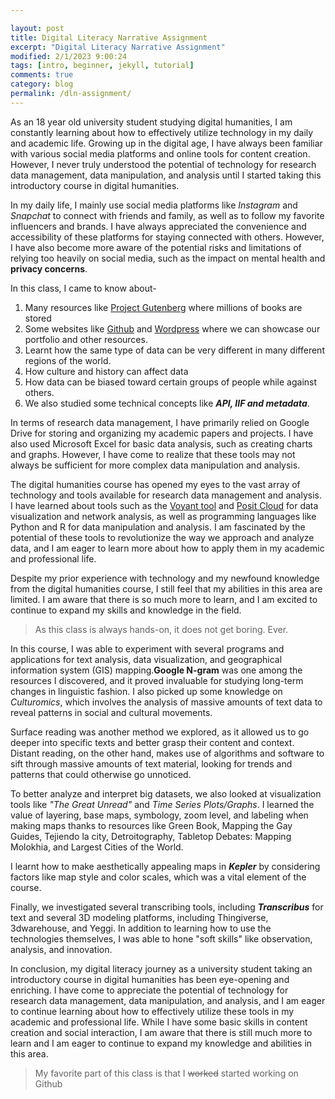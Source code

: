 ```yaml
---

layout: post
title: Digital Literacy Narrative Assignment
excerpt: "Digital Literacy Narrative Assignment"
modified: 2/1/2023 9:00:24
tags: [intro, beginner, jekyll, tutorial]
comments: true
category: blog
permalink: /dln-assignment/
---
```

As an 18 year old university student studying digital humanities, I am constantly learning about how to effectively utilize technology in my daily and academic life. Growing up in the digital age, I have always been familiar with various social media platforms and online tools for content creation. However, I never truly understood the potential of technology for research data management, data manipulation, and analysis until I started taking this introductory course in digital humanities.

In my daily life, I mainly use social media platforms like *Instagram* and *Snapchat* to connect with friends and family, as well as to follow my favorite influencers and brands. I have always appreciated the convenience and accessibility of these platforms for staying connected with others. However, I have also become more aware of the potential risks and limitations of relying too heavily on social media, such as the impact on mental health and **privacy concerns**.

In this class, I came to know about-
1. Many resources like [Project Gutenberg](https://www.gutenberg.org/) where millions of books are stored
2. Some websites like [Github](https://github.com/) and [Wordpress](https://wordpress.com/) where we can showcase our portfolio and other resources. 
3. Learnt how the same type of data can be very different in many different regions of the world.
4. How culture and history can affect data
5. How data can be biased toward certain groups of people while against others. 
6. We also studied some technical concepts like ***API, IIF and metadata***.

In terms of research data management, I have primarily relied on Google Drive for storing and organizing my academic papers and projects. I have also used Microsoft Excel for basic data analysis, such as creating charts and graphs. However, I have come to realize that these tools may not always be sufficient for more complex data manipulation and analysis.

The digital humanities course has opened my eyes to the vast array of technology and tools available for research data management and analysis. I have learned about tools such as the [Voyant tool](https://voyant-tools.org/) and [Posit Cloud](https://posit.cloud/) for data visualization and network analysis, as well as programming languages like Python and R for data manipulation and analysis. I am fascinated by the potential of these tools to revolutionize the way we approach and analyze data, and I am eager to learn more about how to apply them in my academic and professional life.

Despite my prior experience with technology and my newfound knowledge from the digital humanities course, I still feel that my abilities in this area are limited. I am aware that there is so much more to learn, and I am excited to continue to expand my skills and knowledge in the field.
> As this class is always hands-on, it does not get boring. Ever.

In this course, I was able to experiment with several programs and applications for text analysis, data visualization, and geographical information system (GIS) mapping.**Google N-gram** was one among the resources I discovered, and it proved invaluable for studying long-term changes in linguistic fashion. I also picked up some knowledge on *Culturomics*, which involves the analysis of massive amounts of text data to reveal patterns in social and cultural movements.

Surface reading was another method we explored, as it allowed us to go deeper into specific texts and better grasp their content and context. Distant reading, on the other hand, makes use of algorithms and software to sift through massive amounts of text material, looking for trends and patterns that could otherwise go unnoticed.

To better analyze and interpret big datasets, we also looked at visualization tools like *"The Great Unread"* and *Time Series Plots/Graphs*. I learned the value of layering, base maps, symbology, zoom level, and labeling when making maps thanks to resources like Green Book, Mapping the Gay Guides, Tejiendo la city, Detroitography, Tabletop Debates: Mapping Molokhia, and Largest Cities of the World.

I learnt how to make aesthetically appealing maps in ***Kepler*** by considering factors like map style and color scales, which was a vital element of the course.

Finally, we investigated several transcribing tools, including ***Transcribus*** for text and several 3D modeling platforms, including Thingiverse, 3dwarehouse, and Yeggi. In addition to learning how to use the technologies themselves, I was able to hone "soft skills" like observation, analysis, and innovation.


In conclusion, my digital literacy journey as a university student taking an introductory course in digital humanities has been eye-opening and enriching. I have come to appreciate the potential of technology for research data management, data manipulation, and analysis, and I am eager to continue learning about how to effectively utilize these tools in my academic and professional life. While I have some basic skills in content creation and social interaction, I am aware that there is still much more to learn and I am eager to continue to expand my knowledge and abilities in this area.

> My favorite part of this class is that I ~~worked~~ started working on Github
